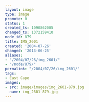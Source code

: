 ```yaml
---
layout: image
type: image
promote: 0
status: 1
created_ts: 1090862005
changed_ts: 1372159410
node_id: 879
title: IMG_2601
created: '2004-07-26'
changed: '2013-06-25'
aliases:
- "/2004/07/26/img_2601/"
- "/node/879/"
permalink: "/2004/07/26/img_2601/"
tags:
- East Cape
images:
- src: image/images/img_2601-879.jpg
  name: img_2601-879.jpg
---
```


